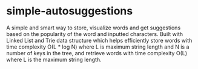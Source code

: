 # simple-autosuggestions
A simple and smart way to store, visualize words and get suggestions based on the popularity of the word and inputted characters. Built with Linked List and Trie data structure which helps efficiently store words with time complexity O(L * log N) where L is maximum string length and N is a number of keys in the tree, and retrieve words with time complexity O(L) where L is the maximum string length.
